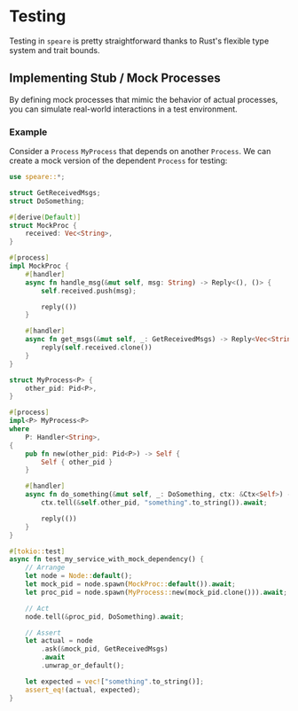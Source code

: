 # Testing
Testing in `speare` is pretty straightforward thanks to Rust's flexible type system and trait bounds. 

## Implementing Stub / Mock Processes

By defining mock processes that mimic the behavior of actual processes, you can simulate real-world interactions in a test environment.

### Example

Consider a `Process` `MyProcess` that depends on another `Process`. We can create a mock version of the dependent `Process` for testing:

```rust
use speare::*;

struct GetReceivedMsgs;
struct DoSomething;

#[derive(Default)]
struct MockProc {
    received: Vec<String>,
}

#[process]
impl MockProc {
    #[handler]
    async fn handle_msg(&mut self, msg: String) -> Reply<(), ()> {
        self.received.push(msg);

        reply(())
    }

    #[handler]
    async fn get_msgs(&mut self, _: GetReceivedMsgs) -> Reply<Vec<String>, ()> {
        reply(self.received.clone())
    }
}

struct MyProcess<P> {
    other_pid: Pid<P>,
}

#[process]
impl<P> MyProcess<P>
where
    P: Handler<String>,
{
    pub fn new(other_pid: Pid<P>) -> Self {
        Self { other_pid }
    }

    #[handler]
    async fn do_something(&mut self, _: DoSomething, ctx: &Ctx<Self>) -> Reply<(), ()> {
        ctx.tell(&self.other_pid, "something".to_string()).await;

        reply(())
    }
}

#[tokio::test]
async fn test_my_service_with_mock_dependency() {
    // Arrange
    let node = Node::default();
    let mock_pid = node.spawn(MockProc::default()).await;
    let proc_pid = node.spawn(MyProcess::new(mock_pid.clone())).await;

    // Act
    node.tell(&proc_pid, DoSomething).await;

    // Assert
    let actual = node
        .ask(&mock_pid, GetReceivedMsgs)
        .await
        .unwrap_or_default();

    let expected = vec!["something".to_string()];
    assert_eq!(actual, expected);
}
```
